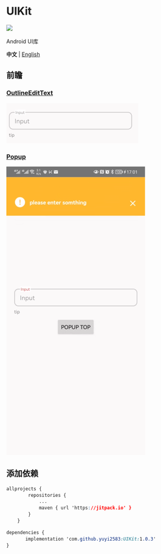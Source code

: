 # UIKit

[![](https://jitpack.io/v/yuyi2583/UIKit.svg)](https://jitpack.io/#yuyi2583/UIKit)

Android UI库

**中文** | [English](./README-en.md)

## 前瞻

### [OutlineEditText](./usage/OutlineEditText.md)

![](./usage/assets/outlineedittext.jpg)

### [Popup](./usage/Popup.md)

![](./usage/assets/popup.png)

## 添加依赖

```css
allprojects {
		repositories {
			...
			maven { url 'https://jitpack.io' }
		}
	}
```

```css
dependencies {
	   implementation 'com.github.yuyi2583:UIKit:1.0.3'
}
```
